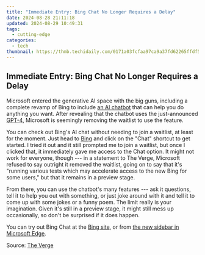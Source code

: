 ```yaml
---
title: "Immediate Entry: Bing Chat No Longer Requires a Delay"
date: 2024-08-28 21:11:18
updated: 2024-08-29 10:49:31
tags:
  - cutting-edge
categories:
  - tech
thumbnail: https://thmb.techidaily.com/0171a03fcfaa97ca9a37fd62265ffdf540832c9ac080e870fc5542fba83032d5.jpg
---
```


## Immediate Entry: Bing Chat No Longer Requires a Delay

Microsoft entered the generative AI space with the big guns, including a complete revamp of Bing to include [an AI chatbot](https://extra-approaches.techidaily.com/updated-mastering-facebook-giveaways-a-step-by-step-guide/) that can help you do anything you want. After revealing that the chatbot uses the just-announced [GPT-4](https://program-issues.techidaily.com/mastering-mw3-comprehensive-troubleshooting-for-dev-error-6068/), Microsoft is seemingly removing the waitlist to use the feature.

 You can check out Bing's AI chat without needing to join a waitlist, at least for the moment. Just head to [Bing](https://www.bing.com/new) and click on the "Chat" shortcut to get started. I tried it out and it still prompted me to join a waitlist, but once I clicked that, it immediately gave me access to the Chat option. It might not work for everyone, though --- in a statement to The Verge, Microsoft refused to say outright it removed the waitlist, going on to say that it's "running various tests which may accelerate access to the new Bing for some users," but that it remains in a preview stage.

 From there, you can use the chatbot's many features --- ask it questions, tell it to help you out with something, or just joke around with it and tell it to come up with some jokes or a funny poem. The limit really is your imagination. Given it's still in a preview stage, it might still mess up occasionally, so don't be surprised if it does happen.

 You can try out Bing Chat at the [Bing site](https://www.bing.com/new), or from [the new sidebar in Microsoft Edge](https://tech-revival.techidaily.com/eliminating-streaming-glitches-on-chatgpt-platform/).

 Source: [The Verge](https://www.theverge.com/2023/3/15/23641683/microsoft-bing-ai-gpt-4-chatbot-available-no-waitlist)

<ins class="adsbygoogle"
     style="display:block"
     data-ad-format="autorelaxed"
     data-ad-client="ca-pub-7571918770474297"
     data-ad-slot="1223367746"></ins>



<ins class="adsbygoogle"
     style="display:block"
     data-ad-client="ca-pub-7571918770474297"
     data-ad-slot="8358498916"
     data-ad-format="auto"
     data-full-width-responsive="true"></ins>
